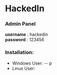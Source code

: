 # HackedIn
### Admin Panel
**username** : hackedin<br/>
**password** : 123456


### Installation:
- Windows User:
-- p
- Linux User:
